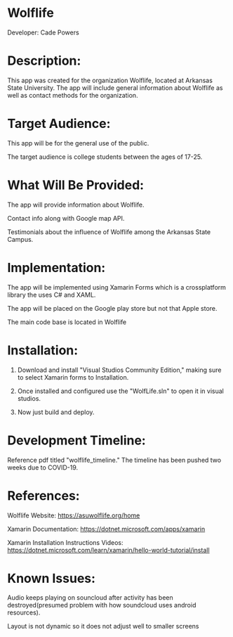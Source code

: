 ﻿# Wolflife
Developer:
Cade Powers

# Description:
This app was created for the organization Wolflife, located at Arkansas State University. The app will include general information about Wolflife as well as contact methods for the organization.

# Target Audience:
This app will be for the general use of the public.

The target audience is college students between the ages of 17-25.

# What Will Be Provided:
The app will provide information about Wolflife.

Contact info along with Google map API.

Testimonials about the influence of Wolflife among the Arkansas State Campus.

# Implementation:
The app will be implemented using Xamarin Forms which is a crossplatform library the uses C# and XAML.

The app will be placed on the Google play store but not that Apple store.

The main code base is located in Wolflife

# Installation:
1. Download and install "Visual Studios Community Edition," making sure to select Xamarin forms to Installation.

2. Once installed and configured use the "WolfLife.sln" to open it in visual studios.

3. Now just build and deploy.

# Development Timeline:

Reference pdf titled "wolflife_timeline."
The timeline has been pushed two weeks due to COVID-19.

# References:
Wolflife Website: https://asuwolflife.org/home

Xamarin Documentation: https://dotnet.microsoft.com/apps/xamarin

Xamarin Installation Instructions Videos: https://dotnet.microsoft.com/learn/xamarin/hello-world-tutorial/install

# Known Issues:

Audio keeps playing on souncloud after activity has been destroyed(presumed problem with how soundcloud uses android resources).

Layout is not dynamic so it does not adjust well to smaller screens
